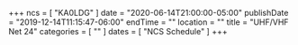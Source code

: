 +++
ncs = [ "KA0LDG" ]
date = "2020-06-14T21:00:00-05:00"
publishDate = "2019-12-14T11:15:47-06:00"
endTime = ""
location = ""
title = "UHF/VHF Net 24"
categories = [ "" ]
dates = [ "NCS Schedule" ]
+++
